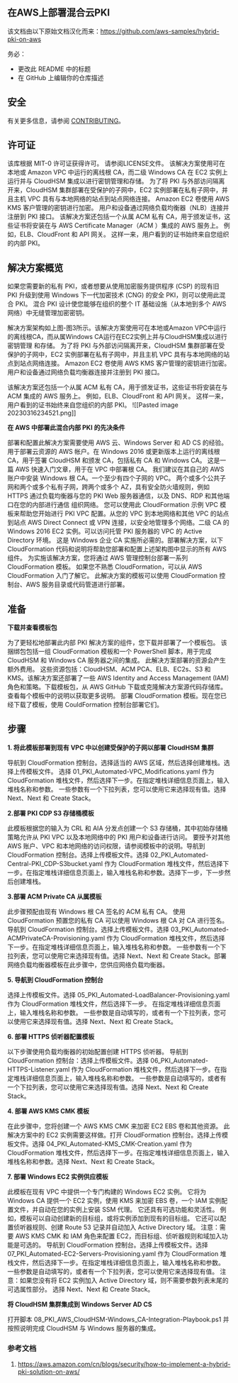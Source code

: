 ## 在AWS上部署混合云PKI


该文档由以下原始文档汉化而来：https://github.com/aws-samples/hybrid-pki-on-aws 

务必：

* 更改此 README 中的标题
* 在 GitHub 上编辑你的仓库描述

## 安全

有关更多信息，请参阅 [CONTRIBUTING](CONTRIBUTING.md#security-issue-notifications)。

## 许可证

该库根据 MIT-0 许可证获得许可。 请参阅LICENSE文件。
该解决方案使用可在本地或 Amazon VPC 中运行的离线根 CA，而二级 Windows CA 在 EC2 实例上运行并与 CloudHSM 集成以进行密钥管理和存储。 为了将 PKI 与外部访问隔离开来，CloudHSM 集群部署在受保护的子网中，EC2 实例部署在私有子网中，并且主机 VPC 具有与本地网络的站点到站点网络连接。 Amazon EC2 卷使用 AWS KMS 客户管理的密钥进行加密。 用户和设备通过网络负载均衡器（NLB）连接并注册到 PKI 接口。
该解决方案还包括一个从属 ACM 私有 CA，用于颁发证书，这些证书将安装在与 AWS Certificate Manager（ACM ）集成的 AWS 服务上。 例如，ELB、CloudFront 和 API 网关。 这样一来，用户看到的证书始终来自您组织的内部 PKI。

##  解决方案概览

如果您需要新的私有 PKI，或者想要从使用加密服务提供程序 (CSP) 的现有旧 PKI 升级到使用 Windows 下一代加密技术 (CNG) 的安全 PKI，则可以使用此混合 PKI。 混合 PKI 设计使您能够在组织的整个 IT 基础设施（从本地到多个 AWS 网络）中无缝管理加密密钥。

解决方案架构如上图-图3所示。该解决方案使用可在本地或Amazon VPC中运行的离线根CA，而从属Windows CA运行在EC2实例上并与CloudHSM集成以进行密钥管理 和存储。 为了将 PKI 与外部访问隔离开来，CloudHSM 集群部署在受保护的子网中，EC2 实例部署在私有子网中，并且主机 VPC 具有与本地网络的站点到站点网络连接。 Amazon EC2 卷使用 AWS KMS 客户管理的密钥进行加密。 用户和设备通过网络负载均衡器连接并注册到 PKI 接口。

该解决方案还包括一个从属 ACM 私有 CA，用于颁发证书，这些证书将安装在与 ACM 集成的 AWS 服务上。 例如，ELB、CloudFront 和 API 网关。 这样一来，用户看到的证书始终来自您组织的内部 PKI。
![[Pasted image 20230316234521.png]]


**在 AWS 中部署此混合内部 PKI 的先决条件**

部署和配置此解决方案需要使用 AWS 云、Windows Server 和 AD CS 的经验。用于部署云资源的 AWS 帐户。在 Windows 2016 或更新版本上运行的离线根 CA，用于签署 CloudHSM 和颁发 CA，包括私有 CA 和 Windows CA。 这是一篇 AWS 快速入门文章，用于在 VPC 中部署根 CA。 我们建议在其自己的 AWS 账户中安装 Windows 根 CA。一个至少有四个子网的 VPC。 两个或多个公共子网和两个或多个私有子网，跨两个或多个 AZ，具有安全防火墙规则，例如 HTTPS 通过负载均衡器与您的 PKI Web 服务器通信，以及 DNS、RDP 和其他端口在您的内部进行通信 组织网络。 您可以使用此 CloudFormation 示例 VPC 模板来帮助您开始进行 PKI VPC 配置。从您的 VPC 到本地网络和其他 VPC 的站点到站点 AWS Direct Connect 或 VPN 连接，以安全地管理多个网络。二级 CA 的 Windows 2016 EC2 实例。可以访问托管 PKI 服务器的 VPC 的 Active Directory 环境。 这是 Windows 企业 CA 实施所必需的。部署解决方案，以下 CloudFormation 代码和说明将帮助您部署和配置上述架构图中显示的所有 AWS 组件。 为实施该解决方案，您将通过 AWS 管理控制台部署一系列 CloudFormation 模板。
如果您不熟悉 CloudFormation，可以从 AWS CloudFormation 入门了解它。 此解决方案的模板可以使用 CloudFormation 控制台、AWS 服务目录或代码管道进行部署。

## 准备

**下载并查看模板包**

为了更轻松地部署此内部 PKI 解决方案的组件，您下载并部署了一个模板包。 该捆绑包包括一组 CloudFormation 模板和一个 PowerShell 脚本，用于完成 CloudHSM 和 Windows CA 服务器之间的集成。
此解决方案部署的资源会产生额外费用。 这些资源包括：CloudHSM、ACM PCA、ELB、EC2s、S3 和 KMS。该解决方案还部署了一些 AWS Identity and Access Management (IAM) 角色和策略。下载模板包，从 AWS GitHub 下载或克隆解决方案源代码存储库。查看每个模板中的说明以获取更多说明。
部署 CloudFormation 模板。现在您已经下载了模板，使用 CouldFormation 控制台部署它们。

## 步骤

**1. 将此模板部署到现有 VPC 中以创建受保护的子网以部署 CloudHSM 集群**

导航到 CloudFormation 控制台。选择适当的 AWS 区域，然后选择创建堆栈。选择上传模板文件。
选择 01_PKI_Automated-VPC_Modifications.yaml 作为 CloudFormation 堆栈文件，然后选择下一步。在指定堆栈详细信息页面上，输入堆栈名称和参数。 一些参数有一个下拉列表，您可以使用它来选择现有值。选择 Next、Next 和 Create Stack。

**2.部署 PKI CDP S3 存储桶模板**

此模板根据您的输入为 CRL 和 AIA 分发点创建一个 S3 存储桶，其中初始存储桶策略允许从 PKI VPC 以及本地网络中的 PKI 用户和设备进行访问。 要授予对其他 AWS 账户、VPC 和本地网络的访问权限，请参阅模板中的说明。导航到 CloudFormation 控制台。选择上传模板文件。选择 02_PKI_Automated-Central-PKI_CDP-S3bucket.yaml 作为 CloudFormation 堆栈文件，然后选择下一步。在指定堆栈详细信息页面上，输入堆栈名称和参数。选择下一步，下一步然后创建堆栈。

**3.部署 ACM Private CA 从属模板**

此步骤预配由现有 Windows 根 CA 签名的 ACM 私有 CA。 使用 CloudFormation 预置您的私有 CA 可以使用 Windows 根 CA 对 CA 进行签名。
导航到 CloudFormation 控制台。选择上传模板文件。选择 03_PKI_Automated-ACMPrivateCA-Provisioning.yaml 作为 CloudFormation 堆栈文件，然后选择下一步。在指定堆栈详细信息页面上，输入堆栈名称和参数。 一些参数有一个下拉列表，您可以使用它来选择现有值。选择 Next、Next 和 Create Stack。部署网络负载均衡器模板在此步骤中，您供应网络负载均衡器。

**5. 导航到 CloudFormation 控制台**

选择上传模板文件。选择 05_PKI_Automated-LoadBalancer-Provisioning.yaml 作为 CloudFormation 堆栈文件，然后选择下一步。
在指定堆栈详细信息页面上，输入堆栈名称和参数。 一些参数是自动填写的，或者有一个下拉列表，您可以使用它来选择现有值。选择 Next、Next 和 Create Stack。

**6. 部署 HTTPS 侦听器配置模板**

以下步骤使用负载均衡器的初始配置创建 HTTPS 侦听器。
导航到 CloudFormation 控制台：选择上传模板文件。选择 06_PKI_Automated-HTTPS-Listener.yaml 作为 CloudFormation 堆栈文件，然后选择下一步。在指定堆栈详细信息页面上，输入堆栈名称和参数。 一些参数是自动填写的，或者有一个下拉列表，您可以使用它来选择现有值。选择 Next、Next 和 Create Stack。

**4. 部署 AWS KMS CMK 模板**

在此步骤中，您将创建一个 AWS KMS CMK 来加密 EC2 EBS 卷和其他资源。 此解决方案中的 EC2 实例需要这样做。打开 CloudFormation 控制台。选择上传模板文件。选择 04_PKI_Automated-KMS_CMK-Creation.yaml 作为 CloudFormation 堆栈文件，然后选择下一步。在指定堆栈详细信息页面上，输入堆栈名称和参数。选择 Next、Next 和 Create Stack。

**7. 部署 Windows EC2 实例供应模板**

此模板在现有 VPC 中提供一个专门构建的 Windows EC2 实例。 它将为 Windows CA 提供一个 EC2 实例，使用 KMS 来加密 EBS 卷，一个 IAM 实例配置文件，并自动在您的实例上安装 SSM 代理。
它还具有可选功能和灵活性。 例如，模板可以自动创建新的目标组，或将实例添加到现有的目标组。 它还可以配置侦听器规则、创建 Route 53 记录并自动加入 Active Directory 域。
注意：需要 AWS KMS CMK 和 IAM 角色来配置 EC2，而目标组、侦听器规则和域加入功能是可选的。
导航到 CloudFormation 控制台。选择上传模板文件。选择 07_PKI_Automated-EC2-Servers-Provisioning.yaml 作为 CloudFormation 堆栈文件，然后选择下一步。在指定堆栈详细信息页面上，输入堆栈名称和参数。 一些参数是自动填写的，或者有一个下拉列表，您可以使用它来选择现有值。
注意：如果您没有将 EC2 实例加入 Active Directory 域，则不需要参数列表末尾的可选属性部分。
选择 Next、Next 和 Create Stack。

**将 CloudHSM 集群集成到 Windows Server AD CS**

打开脚本 08_PKI_AWS_CloudHSM-Windows_CA-Integration-Playbook.ps1 并按照说明完成 CloudHSM 与 Windows 服务器的集成。


### 参考文档
1. https://aws.amazon.com/cn/blogs/security/how-to-implement-a-hybrid-pki-solution-on-aws/
